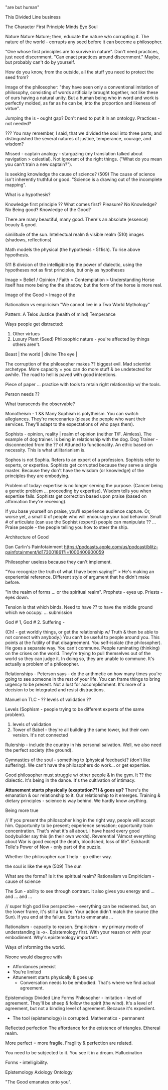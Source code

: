"are but human"

This Divided Line business

The Character
First Principle
Minds Eye
Soul

Nature Nature Nature; then, educate the nature w/o corrupting it.
The nature of the world - corrupts any seed before it can become a philosopher.

"One whose first principles are to survive in nature".
Don't need practices, just need discernment.
"Can enact practices around discernment." Maybe, but probably can't do by yourself.

How do you know, from the outside, all the stuff you need to protect the seed from?

Image of the philosopher:
"they have seen only a conventional imitation of philosophy, consisting of words artificially brought together, not like these of ours having a natural unity. But a human being who in word and work is perfectly molded, as far as he can be, into the proportion and likeness of virtue".


Jumping the is - ought gap?
Don't need to put it in an ontology.
Practices - not needed?


???
You may remember, I said, that we divided the soul into three parts; and distinguished the several natures of justice, temperance, courage, and wisdom?


Missed - captain analogy - stargazing (my translation talked about navigation > celestial). Not ignorant of the right things. ("What do you mean you can't train a new captain?").


Is seeking knowledge the cause of science? (509)
The cause of science isn't inherently truthful or good.
"Science is a drawing out of the incomplete mapping".


What is a hypothesis? 


Knowledge
first principle ??
What comes first?
Pleasure? No
Knowledge? No
Being good?
Knowledge of the Good?


There are many beautiful, many good.
There's an absolute (essence) beauty & good.


similitude of the sun.
Intellectual realm & visible realm
(510) images (shadows, reflections)

Math models the physical (the hypothesis - 511ish).
To rise above hypothesis.

511 B
division of the intelligible
by the power of dialectic, using the hypotheses not as first principles, but only as hypotheses


Image > Belief / Opinion / Faith > Contemplation > Understanding
Horse itself has more being the the shadow, but the form of the horse is more real.


Image of the Good > Image of the 


Rationalism vs empiricism
"We cannot live in a Two World Mythology"


Pattern:
A Telos
Justice (health of mind)
Temperance


Ways people get distracted:
1) Other virtues
2) Luxury
Plant (Seed)
Philosophic nature - you're affected by things others aren't.


Beast | the world | divine 
The eye | 


The corruption of the philosopher makes ?? biggest evil.
Mad scientist archetype.
More capacity = you can do more stuff & be undetected for awhile.
The road to hell is paved with good intentions.

Piece of paper ... practice with tools to retain right relationship w/ the tools.

Person needs ??

What transcends the observable?


Monotheism - 1 && Many
Sophism is polytheism. You can switch allegiances. They're mercenaries (please the people who want their services. They'll adapt to the expectations of who pays them).


Sophists - opinion, reality | realm of opinion (neither T/F. Aimless). The example of dog trainer. Is being in relationship with the dog.
Dog Trainer - disconnected from the ?? of
Attuned to functionality. An ethic based on necessity. This is what utilitarianism is.


Sophos is not Sophia. Refers to an expert of a profession. Sophists refer to experts, or expertise.
Sophists get corrupted because they serve a single master.
Because they don't have the wisdom (or knowledge) of the principles they are embodying.


Problem of today: expertise is no longer serving the purpose.
(Cancer being a genetic problem ... proceeding by expertise). Wisdom tells you when expertise fails.
Sophists get correction based upon praise (based on affirmation they're receiving).

If you base yourself on praise, you'll experience audience capture. Or, worse yet, a small # of people who will encourage your bad behavior. Small # of articulate (can use the Sophist (expert)) people can manipulate ?? ...
Praise people - the people telling you how to steer the ship.


Architecture of Good


Dan Carlin's Painfotainment
https://podcasts.apple.com/us/podcast/blitz-painfotainment/id173001861?i=1000400900059


Philosopher useless because they can't implement.

"You recognize the truth of what I have been saying?" > He's making an experiential reference. Different style of argument that he didn't make before.


"In the realm of forms ... or the spiritual realm".
Prophets - eyes up. Priests - eyes down.

Tension is that which binds.
Need to have ?? to have the middle ground which we occupy.
... submission

God # 1, God # 2.
Suffering - 

(Ch1 - get worldly things, or get the relationship w/ Truth & then be able to not connect with anybody.) You can't be useful to people around you. This points at the futility of that disagreement. You self-isolate (the philosopher). He goes a separate way. You can't commune.
People ruminating (thinking) on the crises on the world. They're trying to pull themselves out of the world so they can judge it. In doing so, they are unable to commune. It's actually a problem of a philosopher.

Relationships - Peterson says - do the arithmetic on how many times you're going to see someone in the rest of your life. You can frame things to bring urgency to be present. Not a lust for accomplishment. It's more of a decision to be integrated and resist distractions.

Manuel on TLC - ?? levels of validation ??

Levels (Sophism - people trying to be different experts of the same problem).
1) levels of validation
2) Tower of Babel - they're all building the same tower, but their own version. It's not connected

Rulership - include the country in his personal salvation.
Well, we also need the perfect society (the ground).

Gymnastics of the soul - something to (physical feedback)? (don't like suffering).
We can't have the philosophers do work... or get expertise.

Good philosopher must struggle w/ other people & in the gym. It ?? the dialectic. It's being in the dance. It's the cultivation of intimacy.

**Attunement starts physically (exaptation??) & goes up?**
There's the emanation & our relationship to it. Our relationship to it emerges.
	Training & dietary principles - science is way behind. We hardly know anything.

Being more true


// If you present the philosopher king in the right way, people will accept him.
Opportunity to be present; experience sensation; opportunity train concentration. That's what it's all about.
I have heard every good bodybuilder say this (in their own words).
Reverential
"Almost everything about War is good except the death, bloodshed, loss of life".
Eckhardt Tolle's Power of Now - only part of the puzzle.

Whether the philosopher can't help - go either way.


the soul is like the eye
(509) The sun

What are the forms?
Is it the spiritual realm?
Rationalism vs Empiricism - cause of science


The Sun - ability to see through contrast. It also gives you energy and ... and ... and ...


// super high god like perspective - everything can be redeemed. but, on the lower frame, it's still a failure.
Your action didn't match the source (the Sun).
If you end at the failure.
Starts to emmanate ... 

Rationalism - capacity to reason.
Empiricism - my primary mode of understanding is -x-.
Epistemology first. With your reason or with your embodiment. Why's epistemology important.


Ways of informing the world.


Noone would disagree with
- Affordances preexist
- You're limited
- Attunement starts physically & goes up
	- Conversation needs to be embodied. That's where we find actual agreement.

Epistemology
Divided Line
Forms
Philosopher - imitation - level of agreement. They'll be sheep & follow the spirit (the wind). It's a level of agreement, but not a binding level of agreement. Because it's expedient.

- The tool (epistemology) is corrupted.
Mathematics - permanent


Reflected perfection
The affordance for the existence of triangles.
Ethereal realm.

More perfect = more fragile.
Fragility & perfection are related.

You need to be subjected to it. You see it in a dream.
Hallucination

Forms - intelligibility.


Epistemology
Axiology
Ontology


"The Good emanates onto you".


